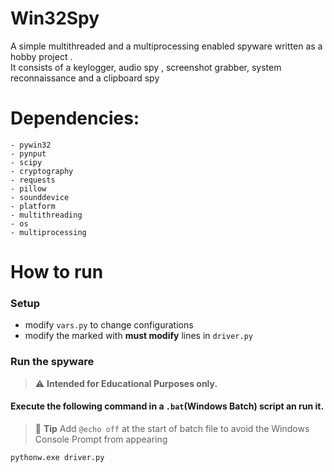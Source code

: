 # Win32Spy
A simple multithreaded and a multiprocessing enabled spyware written as a hobby project .  
It consists of a keylogger,  audio spy , screenshot grabber, system reconnaissance and a clipboard spy  
  
# Dependencies:  
```  
- pywin32  
- pynput  
- scipy  
- cryptography  
- requests  
- pillow  
- sounddevice 
- platform
- multithreading
- os
- multiprocessing

```  
  
# How to run  
### Setup  
- modify `vars.py` to change configurations
- modify the marked with **must modify** lines in `driver.py`  

### Run the spyware
> :warning: **Intended for Educational Purposes only.**  

#### Execute the following command in a `.bat`(Windows Batch) script an run it.
> 🏹 **Tip** Add `@echo off` at the start of batch file to avoid the Windows Console Prompt from appearing  
  
`pythonw.exe driver.py`

